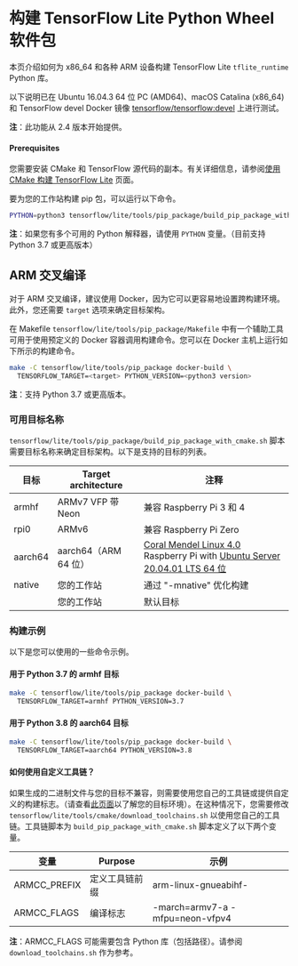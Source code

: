 # 构建 TensorFlow Lite Python Wheel 软件包

本页介绍如何为 x86_64 和各种 ARM 设备构建 TensorFlow Lite `tflite_runtime` Python 库。

以下说明已在 Ubuntu 16.04.3 64 位 PC (AMD64)、macOS Catalina (x86_64) 和 TensorFlow devel Docker 镜像 [tensorflow/tensorflow:devel](https://hub.docker.com/r/tensorflow/tensorflow/tags/) 上进行测试。

**注**：此功能从 2.4 版本开始提供。

#### Prerequisites

您需要安装 CMake 和 TensorFlow 源代码的副本。有关详细信息，请参阅[使用 CMake 构建 TensorFlow Lite](https://www.tensorflow.org/lite/guide/build_cmake) 页面。

要为您的工作站构建 pip 包，可以运行以下命令。

```sh
PYTHON=python3 tensorflow/lite/tools/pip_package/build_pip_package_with_cmake.sh native
```

**注**：如果您有多个可用的 Python 解释器，请使用 `PYTHON` 变量。（目前支持 Python 3.7 或更高版本）

## ARM 交叉编译

对于 ARM 交叉编译，建议使用 Docker，因为它可以更容易地设置跨构建环境。此外，您还需要 `target` 选项来确定目标架构。

在 Makefile `tensorflow/lite/tools/pip_package/Makefile` 中有一个辅助工具可用于使用预定义的 Docker 容器调用构建命令。您可以在 Docker 主机上运行如下所示的构建命令。

```sh
make -C tensorflow/lite/tools/pip_package docker-build \
  TENSORFLOW_TARGET=<target> PYTHON_VERSION=<python3 version>
```

**注**：支持 Python 3.7 或更高版本。

### 可用目标名称

`tensorflow/lite/tools/pip_package/build_pip_package_with_cmake.sh` 脚本需要目标名称来确定目标架构。以下是支持的目标的列表。

目标 | Target architecture | 注释
--- | --- | ---
armhf | ARMv7 VFP 带 Neon | 兼容 Raspberry Pi 3 和 4
rpi0 | ARMv6 | 兼容 Raspberry Pi Zero
aarch64 | aarch64（ARM 64 位） | [Coral Mendel Linux 4.0](https://coral.ai/) <br> Raspberry Pi with [Ubuntu Server 20.04.01 LTS 64 位](https://ubuntu.com/download/raspberry-pi)
native | 您的工作站 | 通过 "-mnative" 优化构建
<default></default> | 您的工作站 | 默认目标

### 构建示例

以下是您可以使用的一些命令示例。

#### 用于 Python 3.7 的 armhf 目标

```sh
make -C tensorflow/lite/tools/pip_package docker-build \
  TENSORFLOW_TARGET=armhf PYTHON_VERSION=3.7
```

#### 用于 Python 3.8 的 aarch64 目标

```sh
make -C tensorflow/lite/tools/pip_package docker-build \
  TENSORFLOW_TARGET=aarch64 PYTHON_VERSION=3.8
```

#### 如何使用自定义工具链？

如果生成的二进制文件与您的目标不兼容，则需要使用您自己的工具链或提供自定义的构建标志。（请查看[此页面](https://www.tensorflow.org/lite/guide/build_cmake_arm#check_your_target_environment)以了解您的目标环境）。在这种情况下，您需要修改 `tensorflow/lite/tools/cmake/download_toolchains.sh` 以使用您自己的工具链。工具链脚本为 `build_pip_package_with_cmake.sh` 脚本定义了以下两个变量。

变量 | Purpose | 示例
--- | --- | ---
ARMCC_PREFIX | 定义工具链前缀 | arm-linux-gnueabihf-
ARMCC_FLAGS | 编译标志 | -march=armv7-a -mfpu=neon-vfpv4

**注**：ARMCC_FLAGS 可能需要包含 Python 库（包括路径）。请参阅 `download_toolchains.sh` 作为参考。
